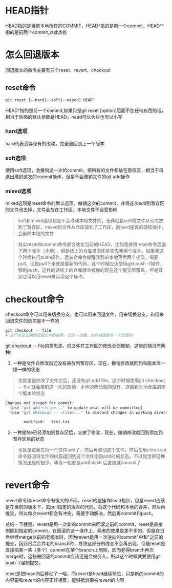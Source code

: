 # HEAD指针
HEAD指的是当前本地所在的COMMIT，HEAD^指的是前一个commit，HEAD^^指的是前两个commit,以此类推

# 怎么回退版本
回退版本的命令主要有三个reset，revert，checkout

## reset命令
```bash
git reset [--hard|--soft|--mixed] HEAD^
```
HEAD^指的是前一个commit,如果只是git reset [option]后面不加任何东西的话，相当于后面的默认参数是HEAD，head可以大些也可以小写

### hard选项
hard代表丢弃现有的改动，完全退回到上一个版本

### soft选项
使用soft选项，会撤销这一次的commit，把所有的文件都放在暂存区，相当于将退出撤销这次的commit操作，但是不会撤销文件的git add操作

### mixed选项
mixed选项是reset命令的默认选项，撤销这次的commit，并将这次add到暂存区的文件也去掉，文件会放在工作区，本地文件不会受影响

> soft和mixed选项都是不会改动本地文件的，无非就是soft将文件从仓库放到了暂存区，mixed将文件从仓库放到了工作区，而hard是真的硬核操作，会删除本地的文件

> 其实reset和commit命令都会改变当前的HEAD，比如我使用reset命令后退了两个版本（本地），但是线上的仓库里面还是领先我两个版本，如果我这个时候执行push操作，远端仓库会提醒我我的本地落后两个提交，需要pull，但是pull下来就是最新的代码，这个时候应该使用get push -f操作，强制push，这样的话线上的仓库就会被你的现在这个提交所覆盖。但是其实也可以用reset来实现这个操作。

# checkout命令
checkout命令可以用来切换分支，也可以用来回退文件，用来切换分支，和用来回退文件的选项是不一样的
```bash
git checkout -- file
# 这个才是正确的回退文件的姿势，记住--后面，文件前面是有一个空格的
```
git checkout -- file的意思是，把文件在工作区的修改全部撤销，这里的情况有两种:
1. 一种是文件自修改后还没有被放到暂存区，现在，撤销修改就回到和版本库一摸一样的状态
> 也就是说你改了文件之后，还没有git add file，这个时候使用git checkout -- file 就会撤销这一次的改动，本地的改动就回没有，退回到本地仓库的那个版本的状态
```bash
Changes not staged for commit:
  (use "git add <file>..." to update what will be committed)
  (use "git checkout -- <file>..." to discard changes in working directory)

        modified:   test.txt
```

2. 一种是file已经添加到暂存区后，又做了修改，现在，撤销修改就回到添加到暂存区后的状态
> 也就是说我先将一个文件add了，然后再改动这个文件，然后使用checkout命令就回将文件的内容退回到这个文件刚刚add时的状态，不过我觉得这种情况出现的很少，毕竟一般都是add|stash 后直接就commit了

# revert命令
revert命令和reset命令有很大的不同，reset的是操作head指针，但是revert应该是在当前的版本下，去pull指定的版本的代码，将这个代码和本地的合并，然后再提交，所以每次revert都会有冲突，需要手动解决，然后再commit和push。

总结一下就是，revert是用一次新的commit来回滚之前的commit，reset是直接删除到指定的commit，在回滚的这一操作上，两者的效果是差不多的，但是在日后继续merge以前的老版本时，因为revert是用一次逆向的commit"中和"之前的提交，因此日后合并老的branch时，导致这部分的改变不会再出现，但是reset是直接把某一些（多个）commit在某个branch上删除，因而老得branch再次merge时，这些被回滚的commit应该还是会被引入，所以这个时候就要使用git push -f强制提交。

reset是把head向后移动了一哈，而revert是head继续前进，只是新的commit的内容要和revert的内容正好相反，能够抵消要被revert的内容